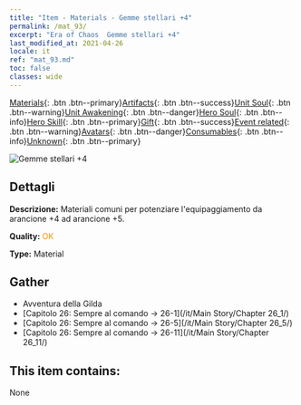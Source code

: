 ```yaml
---
title: "Item - Materials - Gemme stellari +4"
permalink: /mat_93/
excerpt: "Era of Chaos  Gemme stellari +4"
last_modified_at: 2021-04-26
locale: it
ref: "mat_93.md"
toc: false
classes: wide
---
```

 [Materials](/ItemsIT/){: .btn .btn--primary}[Artifacts](/ItemsIT/Artifacts/){: .btn .btn--success}[Unit Soul](/ItemsIT/UnitSoul/){: .btn .btn--warning}[Unit Awakening](/ItemsIT/UnitAwakening/){: .btn .btn--danger}[Hero Soul](/ItemsIT/HeroSoul/){: .btn .btn--info}[Hero Skill](/ItemsIT/HeroSkill/){: .btn .btn--primary}[Gift](/ItemsIT/Gift/){: .btn .btn--success}[Event related](/ItemsIT/Events/){: .btn .btn--warning}[Avatars](/ItemsIT/Avatars/){: .btn .btn--danger}[Consumables](/ItemsIT/Consumables/){: .btn .btn--info}[Unknown](/ItemsIT/Unknown/){: .btn .btn--primary}

 ![Gemme stellari +4](/images/t/i_cailiao_baoshi3.png)

## Dettagli
 **Descrizione:** Materiali comuni per potenziare l'equipaggiamento da arancione +4 ad arancione +5.

 **Quality:** <span style="color: #FF8C00">OK</span>

 **Type:** Material

## Gather

*    Avventura della Gilda 
*    [Capitolo 26: Sempre al comando -> 26-1](/it/Main Story/Chapter 26_1/) 
*    [Capitolo 26: Sempre al comando -> 26-5](/it/Main Story/Chapter 26_5/) 
*    [Capitolo 26: Sempre al comando -> 26-11](/it/Main Story/Chapter 26_11/) 

## This item contains:

  None


